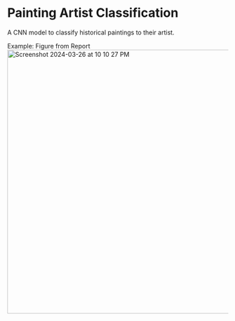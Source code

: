 # Painting Artist Classification
A CNN model to classify historical paintings to their artist.

Example: Figure from Report
<img width="601" alt="Screenshot 2024-03-26 at 10 10 27 PM" src="https://github.com/kaanokman/painting-artist-classification/assets/143290490/d9609151-e73b-4685-b6e4-fe0cb131e5da">
